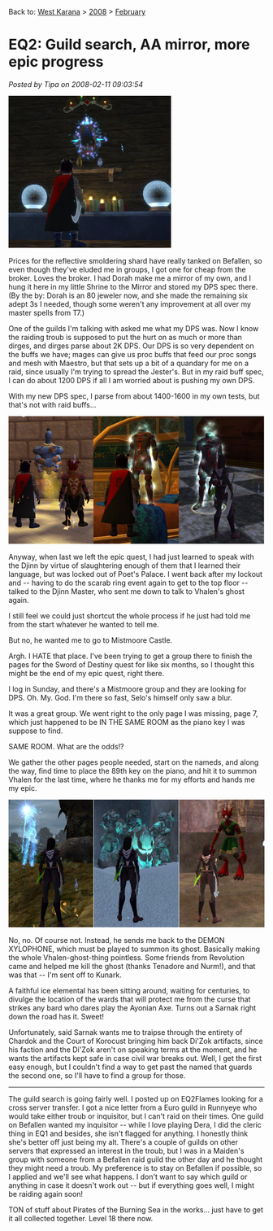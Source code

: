 Back to: [West Karana](/posts/westkarana.md) > [2008](/posts/2008/westkarana.md) > [February](./westkarana.md)
# EQ2: Guild search, AA mirror, more epic progress

*Posted by Tipa on 2008-02-11 09:03:54*

![everquest2-2008-02-10-15-20-34-07.jpg](../../../uploads/2008/02/everquest2-2008-02-10-15-20-34-07.jpg)

Prices for the reflective smoldering shard have really tanked on Befallen, so even though they've eluded me in groups, I got one for cheap from the broker. Loves the broker. I had Dorah make me a mirror of my own, and I hung it here in my little Shrine to the Mirror and stored my DPS spec there. (By the by: Dorah is an 80 jeweler now, and she made the remaining six adept 3s I needed, though some weren't any improvement at all over my master spells from T7.)

One of the guilds I'm talking with asked me what my DPS was. Now I know the raiding troub is supposed to put the hurt on as much or more than dirges, and dirges parse about 2K DPS. Our DPS is so very dependent on the buffs we have; mages can give us proc buffs that feed our proc songs and mesh with Maestro, but that sets up a bit of a quandary for me on a raid, since usually I'm trying to spread the Jester's. But in my raid buff spec, I can do about 1200 DPS if all I am worried about is pushing my own DPS.

With my new DPS spec, I parse from about 1400-1600 in my own tests, but that's not with raid buffs...

![epic2a.jpg](../../../uploads/2008/02/epic2a.jpg)

Anyway, when last we left the epic quest, I had just learned to speak with the Djinn by virtue of slaughtering enough of them that I learned their language, but was locked out of Poet's Palace. I went back after my lockout and -- having to do the scarab ring event again to get to the top floor -- talked to the Djinn Master, who sent me down to talk to Vhalen's ghost again.

I still feel we could just shortcut the whole process if he just had told me from the start whatever he wanted to tell me.

But no, he wanted me to go to Mistmoore Castle.

Argh. I HATE that place. I've been trying to get a group there to finish the pages for the Sword of Destiny quest for like six months, so I thought this might be the end of my epic quest, right there.

I log in Sunday, and there's a Mistmoore group and they are looking for DPS. Oh. My. God. I'm there so fast, Selo's himself only saw a blur. 

It was a great group. We went right to the only page I was missing, page 7, which just happened to be IN THE SAME ROOM as the piano key I was suppose to find.

SAME ROOM. What are the odds!?

We gather the other pages people needed, start on the nameds, and along the way, find time to place the 89th key on the piano, and hit it to summon Vhalen for the last time, where he thanks me for my efforts and hands me my epic.

![eq2epica.jpg](../../../uploads/2008/02/eq2epica.jpg)

No, no. Of course not. Instead, he sends me back to the DEMON XYLOPHONE, which must be played to summon its ghost. Basically making the whole Vhalen-ghost-thing pointless. Some friends from Revolution came and helped me kill the ghost (thanks Tenadore and Nurm!), and that was that -- I'm sent off to Kunark.

A faithful ice elemental has been sitting around, waiting for centuries, to divulge the location of the wards that will protect me from the curse that strikes any bard who dares play the Ayonian Axe. Turns out a Sarnak right down the road has it. Sweet!

Unfortunately, said Sarnak wants me to traipse through the entirety of Chardok and the Court of Korocust bringing him back Di'Zok artifacts, since his faction and the Di'Zok aren't on speaking terms at the moment, and he wants the artifacts kept safe in case civil war breaks out. Well, I get the first easy enough, but I couldn't find a way to get past the named that guards the second one, so I'll have to find a group for those.

---

The guild search is going fairly well. I posted up on EQ2Flames looking for a cross server transfer. I got a nice letter from a Euro guild in Runnyeye who would take either troub or inquisitor, but I can't raid on their times. One guild on Befallen wanted my inquisitor -- while I love playing Dera, I did the cleric thing in EQ1 and besides, she isn't flagged for anything. I honestly think she's better off just being my alt. There's a couple of guilds on other servers that expressed an interest in the troub, but I was in a Maiden's group with someone from a Befallen raid guild the other day and he thought they might need a troub. My preference is to stay on Befallen if possible, so I applied and we'll see what happens. I don't want to say which guild or anything in case it doesn't work out -- but if everything goes well, I might be raiding again soon!

TON of stuff about Pirates of the Burning Sea in the works... just have to get it all collected together. Level 18 there now.

